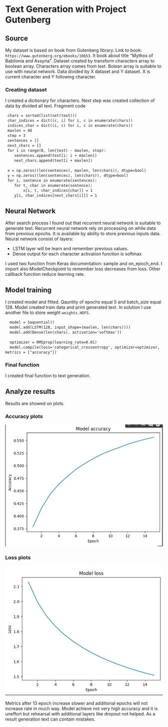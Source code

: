 # Text Generation with Project Gutenberg

## Source
My dataset is based on book from Gutenberg library. Link to book: `https://www.gutenberg.org/ebooks/16653`. It book about title "Mythos of Babilonia and Assyria". Dataset created by transform characters array to boolean array. Characters array comes from text. Bolean array is suitable to use with neural network. Data divided by X dataset and Y dataset. X is current character and Y following character.

### Creating dataset
I created a dictionary for characters. Next step was created collection of data by divided all text. 
Fragment code
```
 chars = sorted(list(set(text)))
 char_indices = dict((c, i) for i, c in enumerate(chars))
 indices_char = dict((i, c) for i, c in enumerate(chars))
 maxlen = 40
 step = 3
 sentences = []
 next_chars = []
 for i in range(0, len(text) - maxlen, step):
    sentences.append(text[i: i + maxlen])
    next_chars.append(text[i + maxlen])

 x = np.zeros((len(sentences), maxlen, len(chars)), dtype=bool)
 y = np.zeros((len(sentences), len(chars)), dtype=bool)
 for i, sentence in enumerate(sentences):
    for t, char in enumerate(sentence):
        x[i, t, char_indices[char]] = 1
    y[i, char_indices[next_chars[i]]] = 1
```

## Neural Network
After search process I found out that recurrent neural network is suitable to generate text. Recurrent neural network rely on processing on while data from previous epochs. It is available by ability to store previous inputs data. Neural network consist of layers:
- LSTM layer will be learn and remember previous values.
- Dense output for each character activation function is softmax 

 I used two function from Keras documentation: sample and on_epoch_end. I import also ModelCheckpoint to remember loss decreases from loss. Other callback function reduce learning rate.
 
## Model training
I created model and fitted. Qauntity of epochs equal 5 and batch_size equal 128. Model created train data and print generated text. In solution I use another file to store weight `weights.HDF5`.
```
  model = Sequential()
  model.add(LSTM(128, input_shape=(maxlen, len(chars))))
  model.add(Dense(len(chars), activation='softmax'))

  optimizer = RMSprop(learning_rate=0.01)
  model.compile(loss='categorical_crossentropy', optimizer=optimizer, metrics = ["accuracy"])
```


### Final function
I created final function to text generation.

## Analyze results
Results are showed on plots. 

### Accuracy plots
![Accuracy plot](plot-accuracy.png)

### Loss plots
![Loss plot](plot-loss.png)

Metrics after 13 epoch increase slower and additional epochs will not increase rate in much way. Model achieve not very high accuracy and it is uneffort but rehearsal with additional layers like dropout not helped. As a result generation text can contain mistakes. 
